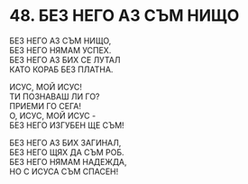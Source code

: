 # 48. БЕЗ НЕГО АЗ СЪМ НИЩО  
  
БЕЗ НЕГО АЗ СЪМ НИЩО,  
БЕЗ НЕГО НЯМАМ УСПЕХ.  
БЕЗ НЕГО АЗ БИХ СЕ ЛУТАЛ  
КАТО КОРАБ БЕЗ ПЛАТНА.  
  
ИСУС, МОЙ ИСУС!  
ТИ ПОЗНАВАШ ЛИ ГО?  
ПРИЕМИ ГО СЕГА!  
О, ИСУС, МОЙ ИСУС -  
БЕЗ НЕГО ИЗГУБЕН ЩЕ СЪМ!  
  
БЕЗ НЕГО АЗ БИХ ЗАГИНАЛ,  
БЕЗ НЕГО ЩЯХ ДА СЪМ РОБ.  
БЕЗ НЕГО НЯМАМ НАДЕЖДА,  
НО С ИСУСА СЪМ СПАСЕН!  


<DownloadsButton pdf="/pdf/48-bez-nego-az-sym-nishto.pdf" />

<DownloadChordsButton pdf="/chords/48-bez-nego-az-sym-nishto_akord.pdf"/>
